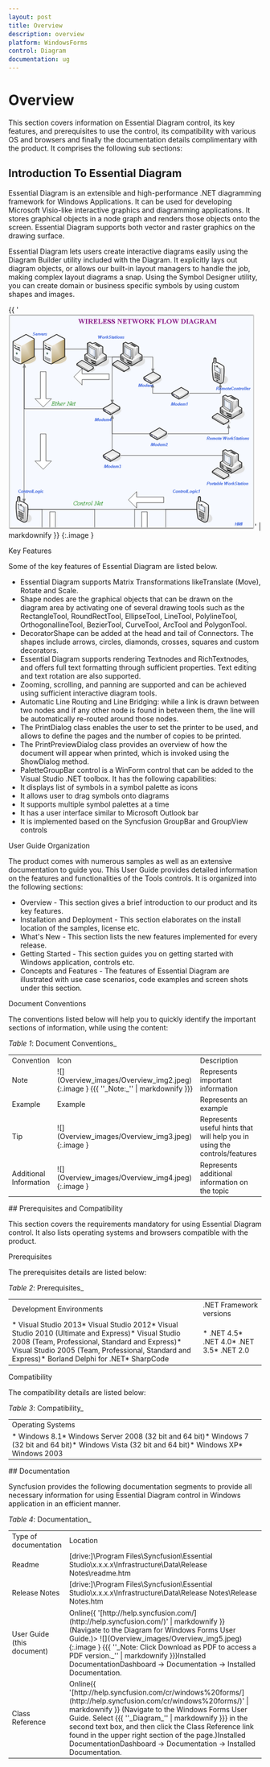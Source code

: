```yaml
---
layout: post
title: Overview
description: overview
platform: WindowsForms
control: Diagram
documentation: ug
---
```


# Overview

This section covers information on Essential Diagram control, its key features, and prerequisites to use the control, its compatibility with various OS and browsers and finally the documentation details complimentary with the product. It comprises the following sub sections:

## Introduction To Essential Diagram

Essential Diagram is an extensible and high-performance .NET diagramming framework for Windows Applications. It can be used for developing Microsoft Visio-like interactive graphics and diagramming applications. It stores graphical objects in a node graph and renders those objects onto the screen. Essential Diagram supports both vector and raster graphics on the drawing surface.

Essential Diagram lets users create interactive diagrams easily using the Diagram Builder utility included with the Diagram. It explicitly lays out diagram objects, or allows our built-in layout managers to handle the job, making complex layout diagrams a snap. Using the Symbol Designer utility, you can create domain or business specific symbols by using custom shapes and images.


{{ '![](Overview_images/Overview_img1.png)' | markdownify }}
{:.image }


Key Features

Some of the key features of Essential Diagram are listed below.

* Essential Diagram supports Matrix Transformations likeTranslate (Move), Rotate and Scale.
* Shape nodes are the graphical objects that can be drawn on the diagram area by activating one of several drawing tools such as the RectangleTool, RoundRectTool, EllipseTool, LineTool, PolylineTool, OrthogonallineTool, BezierTool, CurveTool, ArcTool and PolygonTool.
* DecoratorShape can be added at the head and tail of Connectors. The shapes include arrows, circles, diamonds, crosses, squares and custom decorators.
* Essential Diagram supports rendering Textnodes and RichTextnodes, and offers full text formatting through sufficient properties. Text editing and text rotation are also supported.
* Zooming, scrolling, and panning are supported and can be achieved using sufficient interactive diagram tools.
* Automatic Line Routing and Line Bridging: while a link is drawn between two nodes and if any other node is found in between them, the line will be automatically re-routed around those nodes.
* The PrintDialog class enables the user to set the printer to be used, and allows to define the pages and the number of copies to be printed. 
* The PrintPreviewDialog class provides an overview of how the document will appear when printed, which is invoked using the ShowDialog method.
* PaletteGroupBar control is a WinForm control that can be added to the Visual Studio .NET toolbox. It has the following capabilities:
* It displays list of symbols in a symbol palette as icons 
* It allows user to drag symbols onto diagrams 
* It supports multiple symbol palettes at a time 
* It has a user interface similar to Microsoft Outlook bar 
* It is implemented based on the Syncfusion GroupBar and GroupView controls

User Guide Organization

The product comes with numerous samples as well as an extensive documentation to guide you. This User Guide provides detailed information on the features and functionalities of the Tools controls. It is organized into the following sections:

* Overview - This section gives a brief introduction to our product and its key features.
* Installation and Deployment - This section elaborates on the install location of the samples, license etc.
* What's New - This section lists the new features implemented for every release.
* Getting Started - This section guides you on getting started with Windows application, controls etc.
* Concepts and Features - The features of Essential Diagram are illustrated with use case scenarios, code examples and screen shots under this section.

Document Conventions

The conventions listed below will help you to quickly identify the important sections of information, while using the content:

_Table_ _1_: Document Conventions_

<table>
<tr>
<td>
Convention</td><td>
Icon</td><td>
Description</td></tr>
<tr>
<td>
Note</td><td>
![](Overview_images/Overview_img2.jpeg)
{:.image }
{{{ ''_Note:_'' | markdownify }}}</td><td>
Represents important information</td></tr>
<tr>
<td>
Example</td><td>
Example</td><td>
Represents an example</td></tr>
<tr>
<td>
Tip</td><td>
![](Overview_images/Overview_img3.jpeg)
{:.image }
</td><td>
Represents useful hints that will help you in using the controls/features</td></tr>
<tr>
<td>
Additional Information</td><td>
![](Overview_images/Overview_img4.jpeg)
{:.image }
</td><td>
Represents additional information on the topic</td></tr>
</table>
## Prerequisites and Compatibility

This section covers the requirements mandatory for using Essential Diagram control. It also lists operating systems and browsers compatible with the product.

Prerequisites

The prerequisites details are listed below:

_Table_ _2_: Prerequisites_

<table>
<tr>
<td>
Development Environments</td><td>
.NET Framework versions</td></tr>
<tr>
<td>
* Visual Studio 2013* Visual Studio 2012* Visual Studio 2010 (Ultimate and Express)* Visual Studio 2008 (Team, Professional, Standard and Express)* Visual Studio 2005 (Team, Professional, Standard and Express)* Borland Delphi for .NET* SharpCode</td><td>
* .NET 4.5* .NET 4.0* .NET 3.5* .NET 2.0</td></tr>
</table>

Compatibility

The compatibility details are listed below:

_Table_ _3_: Compatibility_

<table>
<tr>
<td>
Operating Systems</td></tr>
<tr>
<td>
* Windows 8.1* Windows Server 2008 (32 bit and 64 bit)* Windows 7 (32 bit and 64 bit)* Windows Vista (32 bit and 64 bit)* Windows XP* Windows 2003</td></tr>
</table>
## Documentation


Syncfusion provides the following documentation segments to provide all necessary information for using Essential Diagram control in Windows application in an efficient manner.

_Table_ _4_: Documentation_

<table>
<tr>
<td>
Type of documentation</td><td>
Location</td></tr>
<tr>
<td>
Readme</td><td>
[drive:]\Program Files\Syncfusion\Essential Studio\x.x.x.x\Infrastructure\Data\Release Notes\readme.htm</td></tr>
<tr>
<td>
Release Notes</td><td>
[drive:]\Program Files\Syncfusion\Essential Studio\x.x.x.x\Infrastructure\Data\Release Notes\Release Notes.htm</td></tr>
<tr>
<td>
User Guide (this document)</td><td>
Online{{ '[http://help.syncfusion.com/](http://help.syncfusion.com/)' | markdownify }} (Navigate to the Diagram for Windows Forms User Guide.)> ![](Overview_images/Overview_img5.jpeg)
{:.image }
{{{ ''_Note: Click Download as PDF to access a PDF version._'' | markdownify }}}Installed DocumentationDashboard -> Documentation -> Installed Documentation. </td></tr>
<tr>
<td>
Class Reference</td><td>
Online{{ '[http://help.syncfusion.com/cr/windows%20forms/](http://help.syncfusion.com/cr/windows%20forms/)' | markdownify }} (Navigate to the Windows Forms User Guide. Select {{{ ''_Diagram_'' | markdownify }}} in the second text box, and then click the Class Reference link found in the upper right section of the page.)Installed DocumentationDashboard -> Documentation -> Installed Documentation.</td></tr>
</table>



